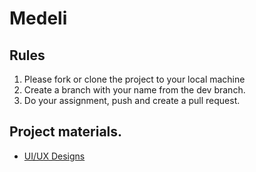 # Medeli

Rules
----------
1. Please fork or clone the project to your local machine
2. Create a branch with your name from the dev branch.
3. Do your assignment, push and create a pull request.


Project materials.
----------------------
* [UI/UX Designs](https://www.figma.com/file/AyHDaS14pMbJRusNVHyEHj/Taha-Pharmacy-preview-(Community)?node-id=1%3A9718&t=TI6PpYfKv4xYCAdD-0)
